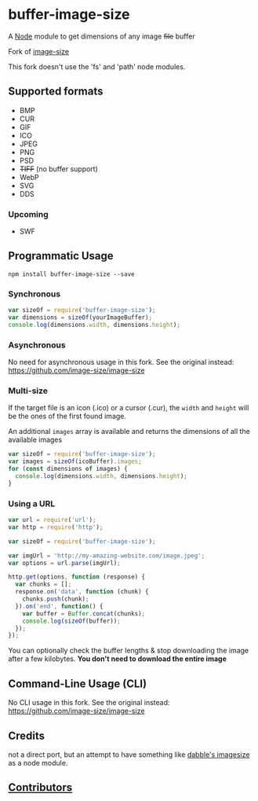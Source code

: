# buffer-image-size

A [Node](https://nodejs.org/en/) module to get dimensions of any image ~~file~~ buffer

Fork of [image-size](https://github.com/image-size/image-size)

This fork doesn't use the 'fs' and 'path' node modules.


## Supported formats

* BMP
* CUR
* GIF
* ICO
* JPEG
* PNG
* PSD
* ~~TIFF~~ (no buffer support)
* WebP
* SVG
* DDS

### Upcoming

* SWF

## Programmatic Usage

```
npm install buffer-image-size --save
```

### Synchronous

```javascript
var sizeOf = require('buffer-image-size');
var dimensions = sizeOf(yourImageBuffer);
console.log(dimensions.width, dimensions.height);
```

### Asynchronous

No need for asynchronous usage in this fork.
See the original instead: https://github.com/image-size/image-size

### Multi-size

If the target file is an icon (.ico) or a cursor (.cur), the `width` and `height` will be the ones of the first found image.

An additional `images` array is available and returns the dimensions of all the available images

```javascript
var sizeOf = require('buffer-image-size');
var images = sizeOf(icoBuffer).images;
for (const dimensions of images) {
  console.log(dimensions.width, dimensions.height);
}
```

### Using a URL

```javascript
var url = require('url');
var http = require('http');

var sizeOf = require('buffer-image-size');

var imgUrl = 'http://my-amazing-website.com/image.jpeg';
var options = url.parse(imgUrl);

http.get(options, function (response) {
  var chunks = [];
  response.on('data', function (chunk) {
    chunks.push(chunk);
  }).on('end', function() {
    var buffer = Buffer.concat(chunks);
    console.log(sizeOf(buffer));
  });
});
```

You can optionally check the buffer lengths & stop downloading the image after a few kilobytes.
**You don't need to download the entire image**

## Command-Line Usage (CLI)

No CLI usage in this fork.
See the original instead: https://github.com/image-size/image-size

## Credits

not a direct port, but an attempt to have something like
[dabble's imagesize](https://github.com/dabble/imagesize/blob/master/lib/image_size.rb) as a node module.

## [Contributors](Contributors.md)
